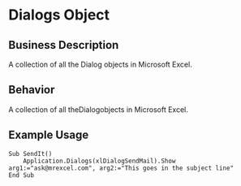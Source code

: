 # Dialogs Object

## Business Description
A collection of all the Dialog objects in Microsoft Excel.

## Behavior
A collection of all theDialogobjects in Microsoft Excel.

## Example Usage
```vba
Sub SendIt() 
    Application.Dialogs(xlDialogSendMail).Show arg1:="ask@mrexcel.com", arg2:="This goes in the subject line" 
End Sub
```